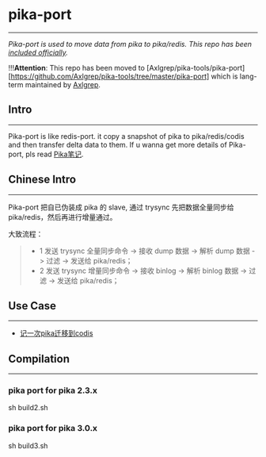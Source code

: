 # pika-port
---
*Pika-port is used to move data from pika to pika/redis. This repo has been [included officially](https://github.com/Qihoo360/pika/wiki/pika%E5%88%B0redis%E8%BF%81%E7%A7%BB%E5%B7%A5%E5%85%B7).*

!!!**Attention**: This repo has been moved to [Axlgrep/pika-tools/pika-port][https://github.com/Axlgrep/pika-tools/tree/master/pika-port] which is lang-term maintained by [Axlgrep](https://github.com/Axlgrep).

## Intro
---

Pika-port is like redis-port. it copy a snapshot of pika to pika/redis/codis and then transfer delta data to them.
If u wanna get more details of Pika-port, pls read [Pika笔记](http://alexstocks.github.io/html/pika.html).

## Chinese Intro
---

Pika-port 把自已伪装成 pika 的 slave, 通过 trysync 先把数据全量同步给 pika/redis，然后再进行增量通过。

大致流程：

>- 1 发送 trysync 全量同步命令 -> 接收 dump 数据 -> 解析 dump 数据 -> 过滤 -> 发送给 pika/redis；
>- 2 发送 trysync 增量同步命令 -> 接收 binlog -> 解析 binlog 数据 -> 过滤 -> 发送给 pika/redis；

## Use Case
---

- [记一次pika迁移到codis](https://blog.csdn.net/wangwenjie2500/article/details/83858572)

## Compilation
---

### pika port for pika 2.3.x
sh build2.sh


### pika port for pika 3.0.x
sh build3.sh
